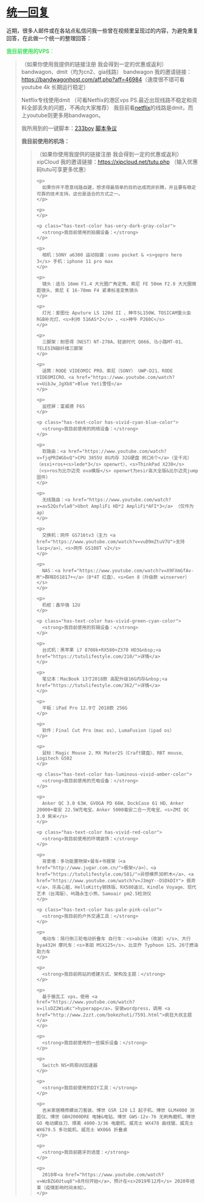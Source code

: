 #  [统一回复](/)

  <p>

近期，很多人邮件或在各站点私信问我一些曾在视频里呈现过的内容，为避免重复回答，在此做一个统一的整理回答：

</p>

<p style="color:#36df55" class="has-text-color">
  <strong>我目前使用的VPS</strong>：
</p>

<blockquote class="wp-block-quote">
  <p>
    （如果你使用我提供的链接注册 我会得到一定的优惠或返利） bandwagon、dmit（均为cn2、gia线路） bandwagon 我的邀请链接：<a href="https://bandwagonhost.com/aff.php?aff=46984">https://bandwagonhost.com/aff.php?aff=46984</a>（速度很不错可看youtube 4k 长期运行稳定）
  </p>

  <p>
    Netflix专线使用dmit （可看Netflix的港区vps PS.最近出现线路不稳定和资料全部丢失的问题，不再向大家推荐） 我目前看<a href="https://www.youtube.com/watch?v=0_ccGsfLqdA">netflix</a>的线路是dmit，而上youtube则更多用bandwagon。
  </p>

  <p>
    我所用到的一键脚本：<a href="https://github.com/233boy/v2ray/wiki/V2Ray%E4%B8%80%E9%94%AE%E5%AE%89%E8%A3%85%E8%84%9A%E6%9C%AC" class="aioseop-link">233boy</a> <a href="https://github.com/233boy/v2ray/issues/375" class="aioseop-link">脚本争议</a>
  </p>


<p class="has-text-color has-vivid-purple-color">
  <strong>我目前使用的机场：</strong>
</p>

<blockquote class="wp-block-quote">
  <p>
    （如果你使用我提供的链接注册 我会得到一定的优惠或返利） xipCloud 我的邀请链接：<a href="https://xipcloud.net/tutu.php">https://xipcloud.net/tutu.php</a> （输入优惠码tutu可享更多优惠）

    <p>
      如果你并不愿意线路自建，想求得最简单的目的达成而非折腾，并且要有稳定可靠的技术支持，这也是适合的方式之一。
    </p>

    <p>
    </p>

    <p class="has-text-color has-very-dark-gray-color">
      <strong>我目前使用的拍摄设备：</strong>
    </p>

    <p>
      相机：SONY a6300 运动拍摄：osmo pocket & <s>gopro hero 3</s> 手机：iphone 11 pro max
    </p>

    <p>
      镜头：适马 16mm F1.4 大光圈广角定焦、索尼 FE 50mm F2.8 大光圈微距镜头、索尼 E 16-70mm F4 紧凑标准变焦镜头
    </p>

    <p>
      灯光：爱图仕 Aputure LS 120d II 、神牛SL150W、TOSICAM萤火虫RGB补光灯、<s>利帅 516AS*2</s> 、<s>神牛 P260C</s>
    </p>

    <p>
      三脚架：耐思得（NEST）NT-270A、轻装时代 Q666、马小路MT-01、TELESIN碳纤维三脚架
    </p>

    <p>
      话筒：RODE VIDEOMIC PRO、索尼（SONY） UWP-D21、RODE VIDEOMICRO、<a href="https://www.youtube.com/watch?v=UibJw_JgXb8">Blue Yeti雪怪</a>
    </p>

    <p>
      监控屏：富威德 F6S
    </p>

    <p class="has-text-color has-vivid-cyan-blue-color">
      <strong>我目前使用的网络设备：</strong>
    </p>

    <p>
      软路由：<a href="https://www.youtube.com/watch?v=fjqPRIWGbvQ">CPU 3855U 8G内存 32G硬盘 网口6个</a>（全千兆） （esxi+ros+<s>lede*3</s> openwrt）、<s>ThinkPad X230</s> （<s>ros为比尔迈克 ova模版</s> openwrt为esir高大全版&比尔迈克jump固件）
    </p>

    <p>
      无线路由：<a href="https://www.youtube.com/watch?v=av52Qsfvla0">Ubnt AmpliFi HD*2 AmpliFi*AFI*3</a> （仅作为ap）
    </p>

    <p>
      交换机：网件 GS716tv3（主力 <a href="https://www.youtube.com/watch?v=vuD9mZtuV7U">支持lacp</a>）、<s>网件 GS108T v2</s>
    </p>

    <p>
      NAS：<a href="https://www.youtube.com/watch?v=X9FXmGfAv-M">群晖DS1817+</a>（8*4T 红盘）、<s>Gen 8（升级款 winserver）</s>
    </p>

    <p>
      机柜：鑫华强 12U
    </p>

    <p class="has-text-color has-vivid-green-cyan-color">
      <strong>我目前使用的剪辑设备：</strong>
    </p>

    <p>
      台式机：黑苹果 i7 8700k+RX580+Z370 HD3&nbsp;<a href="https://tutulifestyle.com/210/">详情</a>
    </p>

    <p>
      笔记本：MacBook 13寸2018款 高配升级16G内存&nbsp;<a href="https://tutulifestyle.com/362/">详情</a>
    </p>

    <p>
      平板：iPad Pro 12.9寸 2018款 256G
    </p>

    <p>
      软件：Final Cut Pro（mac os）、LumaFusion（ipad os）
    </p>

    <p>
      鼠标：Magic Mouse 2、MX Mater2S（Craft键盘）、RBT mouse、Logitech G502
    </p>

    <p class="has-text-color has-luminous-vivid-amber-color">
      <strong>我目前使用的充电设备：</strong>
    </p>

    <p>
      Anker QC 3.0 63W、GVOGA PD 66W、DockCase 61 HD、Anker 20000+毫安 22.5W充电宝、Anker 5000毫安二合一充电宝、<s>ZMI QC 3.0 紫米</s>
    </p>

    <p class="has-text-color has-vivid-red-color">
      <strong>我目前使用的环境装饰：</strong>
    </p>

    <p>
      背景墙：多功能置物架+餐车+书报架（<a href="http://www.jugar.com.cn/">极架</a>）、<a href="https://tutulifestyle.com/581/">异想模界3D积木</a>、<a href="https://www.youtube.com/watch?v=J3mgY--DSDkDIY"> 佩奇</a>、乐高心脏、HelloKitty钢铁版、RX580迪兰、Kindle Voyage、现代艺术（台湾版）、屿路永生小熊、Samoair pm2.5检测仪
    </p>

    <p class="has-text-color has-pale-pink-color">
      <strong>我目前的户外交通工具：</strong>
    </p>

    <p>
      电动车：简行倒三轮电动折叠车 自行车：<s>abike（改装）</s>、大行bya432H 摩托车：<s>本田 MSX125</s>、比亚乔 Typhoon 125、26寸燃油助力车
    </p>

    <p>
      <strong>我目前网站的搭建方式、架构及主题：</strong>
    </p>

    <p>
      基于搬瓦工 vps，使用 <a href="https://www.youtube.com/watch?v=ilsDZ2WiuKc">hyperapp</a>，安装wordpress，调用 <a href="http://www.2zzt.com/bokezhuti/7591.html">疯狂大叔主题</a>
    </p>

    <p>
      <strong>我目前使用的一些娱乐设备：</strong>
    </p>

    <p>
      Switch NS+网易UU加速器
    </p>

    <p>
      <strong>我目前使用的DIY工具：</strong>
    </p>

    <p>
      吉米家居精修螺丝刀套装、博世 GSR 120 LI 起子机、博世 GLM4000 测距仪、博世 GBH2000DRE 电锤&电钻、博世 GWS-12v-76 无刷角磨机、博世 GO 电动螺丝刀、琢美 4000-3/36 电磨机、威克士 WX478 曲线锯、威克士 WX679.5 多功能机、威克士 WX066 折叠桌
    </p>

    <p>
      <strong>我目前箍牙的进度：</strong>
    </p>

    <p>
      2018年<a href="https://www.youtube.com/watch?v=WzBZG6Utuq8">8月份开始</a>，预计在<s>2019年12月</s> 2020年结束（疫情影响时间未知）。
    </p>
